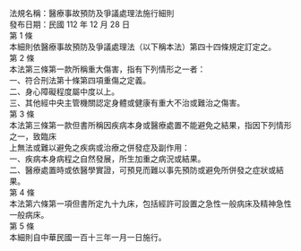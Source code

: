 法規名稱：醫療事故預防及爭議處理法施行細則  
發布日期：民國 112 年 12 月 28 日  
第 1 條  
本細則依醫療事故預防及爭議處理法（以下稱本法）第四十四條規定訂定之。  
第 2 條  
本法第三條第一款所稱重大傷害，指有下列情形之一者：  
一、符合刑法第十條第四項重傷之定義。  
二、身心障礙程度屬中度以上。  
三、其他經中央主管機關認定身體或健康有重大不治或難治之傷害。  
第 3 條  
本法第三條第一款但書所稱因疾病本身或醫療處置不能避免之結果，指因下列情形之一，致臨床  
上無法或難以避免之疾病或治療之併發症及副作用：  
一、疾病本身病程之自然發展，所生加重之病況或結果。  
二、醫療處置時或依醫學實證，可預見而難以事先預防或避免所併發之症狀或結果。  
第 4 條  
本法第六條第一項但書所定九十九床，包括經許可設置之急性一般病床及精神急性一般病床。  
第 5 條  
本細則自中華民國一百十三年一月一日施行。  


